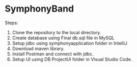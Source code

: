 # SymphonyBand
Steps:
1. Clone the repository to the local directory.
2. Create database using Final db.sql file in MySQL
3. Setup jdbc using symphonyapplication folder in IntelliJ
4. Download maven library.
5. Install Postman and connect with jdbc.
6. Setup UI using DB ProjectUI folder in Visual Studio Code.
